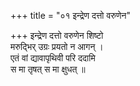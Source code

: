 +++
title = "०१ इन्द्रेण दत्तो वरुणेन"

+++
इन्द्रेण दत्तो वरुणेन शिष्टो  
मरुद्भिर् उग्रः प्रयतो न आगन् ।  
एतं वां द्यावापृथिवी परि ददामि  
स मा तृषत् स मा क्षुधत् ॥